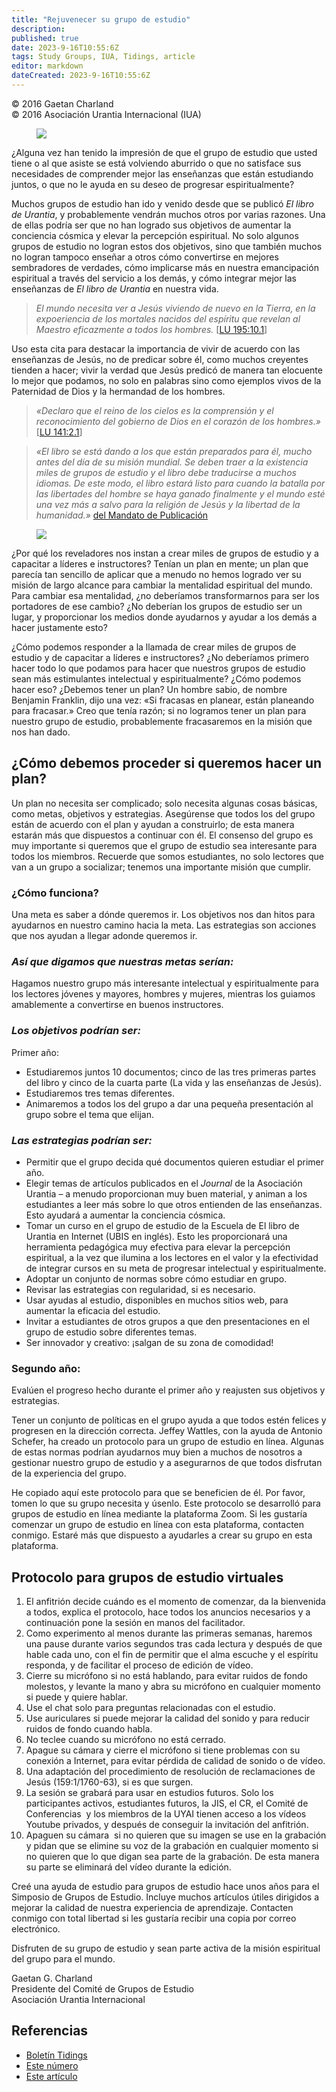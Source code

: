 ```yaml
---
title: "Rejuvenecer su grupo de estudio"
description: 
published: true
date: 2023-9-16T10:55:6Z
tags: Study Groups, IUA, Tidings, article
editor: markdown
dateCreated: 2023-9-16T10:55:6Z
---
```


<p class="v-card v-sheet theme--light gray lighten-3 px-2">© 2016 Gaetan Charland<br>© 2016 Asociación Urantia Internacional (IUA)</p>


<figure id="Figure_1" class="image urantiapedia image-style-align-left">
<img src="/image/article/IUA_Tidings/Gaetan-Charland-150x150.jpg">
</figure>

¿Alguna vez han tenido la impresión de que el grupo de estudio que usted tiene o al que asiste se está volviendo aburrido o que no satisface sus necesidades de comprender mejor las enseñanzas que están estudiando juntos, o que no le ayuda en su deseo de progresar espiritualmente?

Muchos grupos de estudio han ido y venido desde que se publicó _El libro de Urantia_, y probablemente vendrán muchos otros por varias razones. Una de ellas podría ser que no han logrado sus objetivos de aumentar la conciencia cósmica y elevar la percepción espiritual. No solo algunos grupos de estudio no logran estos dos objetivos, sino que también muchos no logran tampoco enseñar a otros cómo convertirse en mejores sembradores de verdades, cómo implicarse más en nuestra emancipación espiritual a través del servicio a los demás, y cómo integrar mejor las enseñanzas de _El libro de Urantia_ en nuestra vida.

> _El mundo necesita ver a Jesús viviendo de nuevo en la Tierra, en la expoeriencia de los mortales nacidos del espíritu que revelan al Maestro eficazmente a todos los hombres._ <a id="a44_142"></a>[[LU 195:10.1](/es/The_Urantia_Book/195#p10_1)]

Uso esta cita para destacar la importancia de vivir de acuerdo con las enseñanzas de Jesús, no de predicar sobre él, como muchos creyentes tienden a hacer; vivir la verdad que Jesús predicó de manera tan elocuente lo mejor que podamos, no solo en palabras sino como ejemplos vivos de la Paternidad de Dios y la hermandad de los hombres.

> _«Declaro que el reino de los cielos es la comprensión y el reconocimiento del gobierno de Dios en el corazón de los hombres.»_ <a id="a48_121"></a>[[LU 141:2.1](/es/The_Urantia_Book/141#p2_1)]

> _«El libro se está dando a los que están preparados para él, mucho antes del día de su misión mundial. Se deben traer a la existencia miles de grupos de estudio y el libro debe traducirse a muchos idiomas. De este modo, el libro estará listo para cuando la batalla por las libertades del hombre se haya ganado finalmente y el mundo esté una vez más a salvo para la religión de Jesús y la libertad de la humanidad.»_ [del Mandato de Publicación](/es/article/The_Publication_Mandate)

<figure id="Figure_2" class="image urantiapedia image-style-align-right">
<img src="/image/article/IUA_Tidings/Study-Group-2011-300x224.jpg">
</figure>

¿Por qué los reveladores nos instan a crear miles de grupos de estudio y a capacitar a líderes e instructores? Tenían un plan en mente; un plan que parecía tan sencillo de aplicar que a menudo no hemos logrado ver su misión de largo alcance para cambiar la mentalidad espiritual del mundo. Para cambiar esa mentalidad, ¿no deberíamos transformarnos para ser los portadores de ese cambio? ¿No deberían los grupos de estudio ser un lugar, y proporcionar los medios donde ayudarnos y ayudar a los demás a hacer justamente esto?

¿Cómo podemos responder a la llamada de crear miles de grupos de estudio y de capacitar a líderes e instructores? ¿No deberíamos primero hacer todo lo que podamos para hacer que nuestros grupos de estudio sean más estimulantes intelectual y espiritualmente? ¿Cómo podemos hacer eso? ¿Debemos tener un plan? Un hombre sabio, de nombre Benjamin Franklin, dijo una vez: «Si fracasas en planear, están planeando para fracasar.» Creo que tenía razón; si no logramos tener un plan para nuestro grupo de estudio, probablemente fracasaremos en la misión que nos han dado.
<br style="clear:both;"/>

## ¿Cómo debemos proceder si queremos hacer un plan?

Un plan no necesita ser complicado; solo necesita algunas cosas básicas, como metas, objetivos y estrategias. Asegúrense que todos los del grupo están de acuerdo con el plan y ayudan a construirlo; de esta manera estarán más que dispuestos a continuar con él. El consenso del grupo es muy importante si queremos que el grupo de estudio sea interesante para todos los miembros. Recuerde que somos estudiantes, no solo lectores que van a un grupo a socializar; tenemos una importante misión que cumplir.

### ¿Cómo funciona?

Una meta es saber a dónde queremos ir. Los objetivos nos dan hitos para ayudarnos en nuestro camino hacia la meta. Las estrategias son acciones que nos ayudan a llegar adonde queremos ir.

### _Así que digamos que nuestras metas serían:_

Hagamos nuestro grupo más interesante intelectual y espiritualmente para los lectores jóvenes y mayores, hombres y mujeres, mientras los guiamos amablemente a convertirse en buenos instructores.

### _Los objetivos podrían ser:_

Primer año:

- Estudiaremos juntos 10 documentos; cinco de las tres primeras partes del libro y cinco de la cuarta parte (La vida y las enseñanzas de Jesús).
- Estudiaremos tres temas diferentes.
- Animaremos a todos los del grupo a dar una pequeña presentación al grupo sobre el tema que elijan.

### _Las estrategias podrían ser:_

- Permitir que el grupo decida qué documentos quieren estudiar el primer año.
- Elegir temas de artículos publicados en el _Journal_ de la Asociación Urantia – a menudo proporcionan muy buen material, y animan a los estudiantes a leer más sobre lo que otros entienden de las enseñanzas. Esto ayudará a aumentar la conciencia cósmica.
- Tomar un curso en el grupo de estudio de la Escuela de El libro de Urantia en Internet (UBIS en inglés). Esto les proporcionará una herramienta pedagógica muy efectiva para elevar la percepción espiritual, a la vez que ilumina a los lectores en el valor y la efectividad de integrar cursos en su meta de progresar intelectual y espiritualmente.
- Adoptar un conjunto de normas sobre cómo estudiar en grupo.
- Revisar las estrategias con regularidad, si es necesario.
- Usar ayudas al estudio, disponibles en muchos sitios web, para aumentar la eficacia del estudio.
- Invitar a estudiantes de otros grupos a que den presentaciones en el grupo de estudio sobre diferentes temas.
- Ser innovador y creativo: ¡salgan de su zona de comodidad!

### Segundo año:

Evalúen el progreso hecho durante el primer año y reajusten sus objetivos y estrategias.

Tener un conjunto de políticas en el grupo ayuda a que todos estén felices y progresen en la dirección correcta. Jeffey Wattles, con la ayuda de Antonio Schefer, ha creado un protocolo para un grupo de estudio en línea. Algunas de estas normas podrían ayudarnos muy bien a muchos de nosotros a gestionar nuestro grupo de estudio y a asegurarnos de que todos disfrutan de la experiencia del grupo.

He copiado aquí este protocolo para que se beneficien de él. Por favor, tomen lo que su grupo necesita y úsenlo. Este protocolo se desarrolló para grupos de estudio en línea mediante la plataforma Zoom. Si les gustaría comenzar un grupo de estudio en línea con esta plataforma, contacten conmigo. Estaré más que dispuesto a ayudarles a crear su grupo en esta plataforma.

## Protocolo para grupos de estudio virtuales

1. El anfitrión decide cuándo es el momento de comenzar, da la bienvenida a todos, explica el protocolo, hace todos los anuncios necesarios y a continuación pone la sesión en manos del facilitador.
2. Como experimento al menos durante las primeras semanas, haremos una pause durante varios segundos tras cada lectura y después de que hable cada uno, con el fin de permitir que el alma escuche y el espíritu responda, y de facilitar el proceso de edición de vídeo.
3. Cierre su micrófono si no está hablando, para evitar ruidos de fondo molestos, y levante la mano y abra su micrófono en cualquier momento si puede y quiere hablar.
4. Use el chat solo para preguntas relacionadas con el estudio.
5. Use auriculares si puede mejorar la calidad del sonido y para reducir ruidos de fondo cuando habla.
6. No teclee cuando su micrófono no está cerrado.
7. Apague su cámara y cierre el micrófono si tiene problemas con su conexión a Internet, para evitar pérdida de calidad de sonido o de vídeo.
8. Una adaptación del procedimiento de resolución de reclamaciones de Jesús (159:1/1760-63), si es que surgen.
9. La sesión se grabará para usar en estudios futuros. Solo los participantes activos, estudiantes futuros, la JIS, el CR, el Comité de Conferencias  y los miembros de la UYAI tienen acceso a los vídeos Youtube privados, y después de conseguir la invitación del anfitrión.
10. Apaguen su cámara  si no quieren que su imagen se use en la grabación y pidan que se elimine su voz de la grabación en cualquier momento si no quieren que lo que digan sea parte de la grabación. De esta manera su parte se eliminará del vídeo durante la edición.

Creé una ayuda de estudio para grupos de estudio hace unos años para el Simposio de Grupos de Estudio. Incluye muchos artículos útiles dirigidos a mejorar la calidad de nuestra experiencia de aprendizaje. Contacten conmigo con total libertad si les gustaría recibir una copia por correo electrónico.

Disfruten de su grupo de estudio y sean parte activa de la misión espiritual del grupo para el mundo.

Gaetan G. Charland  
Presidente del Comité de Grupos de Estudio  
Asociación Urantia Internacional

## Referencias

- [Boletín Tidings](https://urantia-association.org/acerca-del-boletin-tidings/?lang=es)
- [Este número](https://urantia-association.org/newsletter/tidings-junio-2016/?lang=es)
- [Este artículo](https://urantia-association.org/rejuvenecer-su-grupo-de-estudio/?lang=es)

